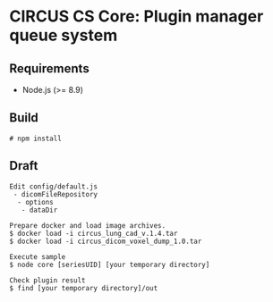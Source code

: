 CIRCUS CS Core: Plugin manager queue system
=================================================

Requirements
------------

- Node.js (>= 8.9)

Build
-----

```
# npm install
```

Draft
-----

```
Edit config/default.js
 - dicomFileRepository
  - options
   - dataDir

Prepare docker and load image archives.
$ docker load -i circus_lung_cad_v.1.4.tar
$ docker load -i circus_dicom_voxel_dump_1.0.tar

Execute sample
$ node core [seriesUID] [your temporary directory]

Check plugin result
$ find [your temporary directory]/out
```

